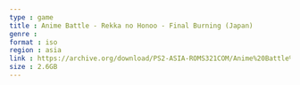 ```yaml
---
type : game
title : Anime Battle - Rekka no Honoo - Final Burning (Japan)
genre : 
format : iso
region : asia
link : https://archive.org/download/PS2-ASIA-ROMS321COM/Anime%20Battle%20-%20Rekka%20no%20Honoo%20-%20Final%20Burning%20%28Japan%29.7z
size : 2.6GB
---
```

